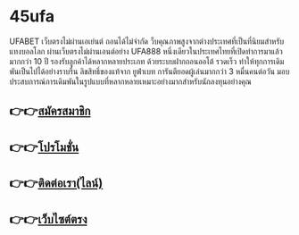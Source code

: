 # 45ufa
UFABET เว็บตรงไม่ผ่านเอเย่นต์ ถอนได้ไม่จำกัด ว็บคุณภาพสูงจากต่างประเทศที่เป็นที่นิยมสำหรับ แทงบอลโลก ผ่านเว็บตรงไม่ผ่านเอนต์อย่าง UFA888 หนึ่งเดียวในประเทศไทยที่เปิดทำการมาแล้วมากกว่า 10 ปี รองรับลูกค้าได้หลากหลายประเภท ด้วยระบบฝากถอนออโต้ รวดเร็ว ทำให้ทุกการเดิมพันเป็นไปได้อย่างราบรื่น ลิขสิทธิ์ของแท้จาก ยูฟ่าเบท การันตียอดผู้เล่นมากกว่า 3 หมื่นคนต่อวัน มอบประสบการณ์การเดิมพันในรูปแบบที่หลากหลายเหมาะอย่างมากสำหรับนักลงทุนอย่างคุณ

<h2>👉👉<a href="https://45ufa.com/register">สมัครสมาชิก</a></h2>
<h2>👉👉<a href="https://45ufa.com/promotion">โปรโมชั่น</a></h2>
<h2>👉👉<a href="https://line.me/R/ti/p/@45ufa">ติดต่อเรา(ไลน์)</a></h2>
<h2>👉👉<a href="https://45ufa.com/">เว็บไซต์ตรง</a></h2>

